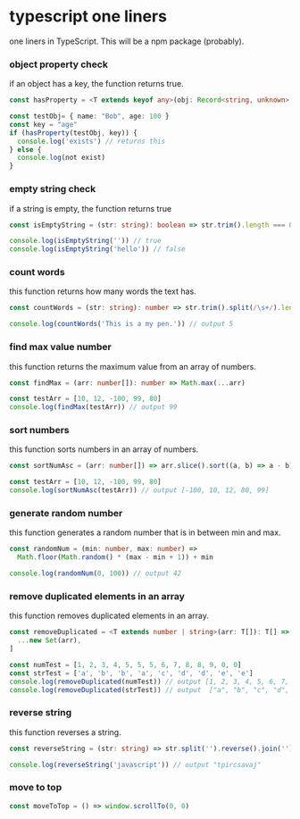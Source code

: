 # typescript one liners

one liners in TypeScript.
This will be a npm package (probably).

### object property check

if an object has a key, the function returns true.

```ts
const hasProperty = <T extends keyof any>(obj: Record<string, unknown>, prop: T): boolean => prop in obj

const testObj= { name: "Bob", age: 100 }
const key = "age"
if (hasProperty(testObj, key)) {
  console.log('exists') // returns this
} else {
  console.log(not exist)
}
```

### empty string check

if a string is empty, the function returns true

```ts
const isEmptyString = (str: string): boolean => str.trim().length === 0

console.log(isEmptyString('')) // true
console.log(isEmptyString('hello')) // false
```

### count words

this function returns how many words the text has.

```ts
const countWords = (str: string): number => str.trim().split(/\s+/).length

console.log(countWords('This is a my pen.')) // output 5
```

### find max value number

this function returns the maximum value from an array of numbers.

```ts
const findMax = (arr: number[]): number => Math.max(...arr)

const testArr = [10, 12, -100, 99, 80]
console.log(findMax(testArr)) // output 99
```

### sort numbers

this function sorts numbers in an array of numbers.

```ts
const sortNumAsc = (arr: number[]) => arr.slice().sort((a, b) => a - b)

const testArr = [10, 12, -100, 99, 80]
console.log(sortNumAsc(testArr)) // output [-100, 10, 12, 80, 99]
```

### generate random number

this function generates a random number that is in between min and max.

```ts
const randomNum = (min: number, max: number) =>
  Math.floor(Math.random() * (max - min + 1)) + min

console.log(randomNum(0, 100)) // output 42
```

### remove duplicated elements in an array

this function removes duplicated elements in an array.

```ts
const removeDuplicated = <T extends number | string>(arr: T[]): T[] => [
  ...new Set(arr),
]

const numTest = [1, 2, 3, 4, 5, 5, 5, 6, 7, 8, 8, 9, 0, 0]
const strTest = ['a', 'b', 'b', 'a', 'c', 'd', 'd', 'e', 'e']
console.log(removeDuplicated(numTest)) // output [1, 2, 3, 4, 5, 6, 7, 8, 9, 0]
console.log(removeDuplicated(strTest)) // output  ["a", "b", "c", "d", "e"]
```

### reverse string

this function reverses a string.

```ts
const reverseString = (str: string) => str.split('').reverse().join('')

console.log(reverseString('javascript')) // output "tpircsavaj"
```

### move to top

```ts
const moveToTop = () => window.scrollTo(0, 0)
```
